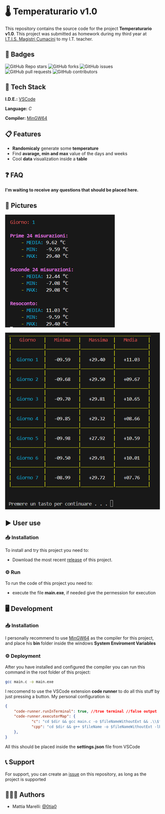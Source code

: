 # 🌡️ Temperaturario v1.0

This repository contains the source code for the project **Temperaturario v1.0**. This project was submitted as homework during my third year at [I.T.I.S. Magistri Cumacini](https://www.magistricumacini.edu.it/) to my I.T. teacher.

## 🔰 Badges

![GitHub Repo stars](https://img.shields.io/github/stars/0tia0/Temperaturario?style=for-the-badge) ![GitHub forks](https://img.shields.io/github/forks/0tia0/Temperaturario?style=for-the-badge)  ![GitHub issues](https://img.shields.io/github/issues/0tia0/Temperaturario?style=for-the-badge) ![GitHub pull requests](https://img.shields.io/github/issues-pr/0tia0/Temperaturario?style=for-the-badge) ![GitHub contributors](https://img.shields.io/github/contributors/0tia0/Temperaturario?style=for-the-badge)

## 👾 Tech Stack

**I.D.E.:** [VSCode](https://code.visualstudio.com/)

**Language:** *C*

**Compiler:** [MinGW64](https://www.mingw-w64.org/) 
## 📋 Features

- **Randomicaly** generate some **temperature**
- Find **avarage, min and max** value of the days and weeks
- Cool **data** visualization inside a **table**

## ❓ FAQ

#### I'm waiting to receive any questions that should be placed here.

## 📸 Pictures

![day](/readme-img/1.png)

![table](/readme-img/2.png)

## ▶️ User use

### 📥 Installation

To install and try this project you need to:

- Download the most recent [release](https://github.com/0tia0/Temperaturario/releases) of this project.

### ⚙️ Run

To run the code of this project you need to:

- execute the file **main.exe**, if needed give the permession for execution

## 🖥️ Development

### 📥 Installation

I personally recommend to use [MinGW64](https://www.mingw-w64.org/) as the compiler for this project, and place his **bin** folder inside the windows **System Enviroment Variables** 

### ⚙️ Deployment

After you have installed and configured the compiler you can run this command in the root folder of this project:
```sh
gcc main.c -o main.exe
```
I reccomend to use the VSCode extension **code runner** to do all this stuff by just pressing a button. My personal configuration is:
```json
{
    "code-runner.runInTerminal": true, //true terminal //false output
    "code-runner.executorMap": {
            "c": "cd $dir && gcc main.c -o $fileNameWithoutExt && .\\$fileNameWithoutExt",
            "cpp": "cd $dir && g++ $fileName -o $fileNameWithoutExt -lbgi -lgdi32 -lcomdlg32 -luuid -loleaut32 -lole32 -lsfml-graphics -lsfml-window -lsfml-system && .\\$fileNameWithoutExt ",
    },
}
```
All this should be placed inside the **settings.json** file from VSCode

## 📞 Support 

For support, you can create an [issue](https://github.com/0tia0/Temperaturario/issues) on this repository, as long as the project is supported

## 👨🏻‍💻 Authors

- Mattia Marelli: [@0tia0](https://www.github.com/0tia0)
